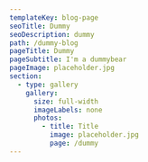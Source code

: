 ```yaml
---
templateKey: blog-page
seoTitle: Dummy
seoDescription: dummy
path: /dummy-blog
pageTitle: Dummy
pageSubtitle: I'm a dummybear
pageImage: placeholder.jpg
section:
  - type: gallery
    gallery:
      size: full-width
      imageLabels: none
      photos:
        - title: Title
          image: placeholder.jpg
          page: /dummy
---
```

